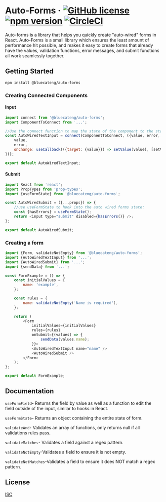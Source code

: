 # Auto-Forms &middot; [![GitHub license](https://img.shields.io/badge/license-ISC-blue.svg)](https://github.com/bluecatengineering/auto-forms/blob/master/LICENSE) [![npm version](https://img.shields.io/npm/v/@bluecateng/auto-forms.svg?style=flat)](https://www.npmjs.com/package/@bluecateng/auto-forms) [![CircleCI](https://circleci.com/gh/bluecatengineering/auto-forms.svg?style=shield)](https://circleci.com/gh/bluecatengineering/auto-forms)

Auto-forms is a library that helps you quickly create "auto-wired" forms in React. Auto-Forms is a small library which ensures the least amount of performance hit possible, and makes it easy to create forms that already have the values, validation functions, error messages, and submit functions all work seamlessly together.

## Getting Started

```bash
npm install @bluecateng/auto-forms
```

### Creating Connected Components

#### Input

```javascript
import connect from '@bluecateng/auto-forms';
import ComponentToConnect from '...';

//Use the connect function to map the state of the component to the state of the auto-wired form:
const AutoWiredTextInput = connect(ComponentToConnect, ({value, error, setValue}) => ({
	value,
	error,
	onChange: useCallback(({target: {value}}) => setValue(value), [setValue]),
}));

export default AutoWiredTextInput;
```

#### Submit

```javascript
import React from 'react';
import PropTypes from 'prop-types';
import {useFormState} from '@bluecateng/auto-forms';

const AutoWiredSubmit = ({...props}) => {
	//use useFormState to hook into the auto wired forms state:
	const {hasErrors} = useFormState();
	return <input type="submit" disabled={hasErrors()} />;
};

export default AutoWiredSubmit;
```

### Creating a form

```javascript
import {Form, validateNotEmpty} from '@bluecateng/auto-forms';
import {AutoWiredTextInput} from '...';
import {AutoWiredSubmit} from '...';
import {sendData} from '...';

const FormExample = () => {
	const initialValues = {
		name: 'example',
	};

	const rules = {
		name: validateNotEmpty('Name is required'),
	};

	return (
		<Form
			initialValues={initialValues}
			rules={rules}
			onSubmit={(values) => {
				sendData(values.name);
			}}>
			<AutoWiredTextInput name="name" />
			<AutoWiredSubmit />
		</Form>
	);
};

export default FormExample;
```

## Documentation

`useFormField`- Returns the field by value as well as a function to edit the field outside of the input, similar to hooks in React.

`useFormState`- Returns an object containing the entire state of form.

`validateAnd`- Validates an array of functions, only returns null if all validations rules pass.

`validateMatches`- Validates a field against a regex pattern.

`validateNotEmpty`-Validates a field to ensure it is not empty.

`validateNotMatches`-Validates a field to ensure it does NOT match a regex pattern.

## License

[ISC](https://choosealicense.com/licenses/isc/)
